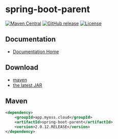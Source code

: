 # spring-boot-parent

[![Maven Central](https://img.shields.io/maven-central/v/app.myoss.cloud/spring-boot-parent.svg)](https://maven-badges.herokuapp.com/maven-central/app.myoss.cloud/spring-boot-parent/)
[![GitHub release](https://img.shields.io/github/release/myoss-cloud/spring-boot-parent.svg)](https://github.com/myoss-cloud/spring-boot-parent/releases)
[![License](https://img.shields.io/badge/license-Apache%202-4EB1BA.svg)](https://www.apache.org/licenses/LICENSE-2.0.html)

## Documentation

- [Documentation Home](https://github.com/myoss-cloud/spring-boot-parent/wiki)

## Download

- [maven][1]
- [the latest JAR][2]  

[1]: http://repo1.maven.org/maven2/app/myoss/cloud/spring-boot-parent/  
[2]: https://search.maven.org/remote_content?g=app.myoss.cloud&a=spring-boot-parent&v=LATEST

## Maven

```xml
<dependency>
    <groupId>app.myoss.cloud</groupId>
    <artifactId>spring-boot-parent</artifactId>
    <version>2.0.12.RELEASE</version>
</dependency>
```
